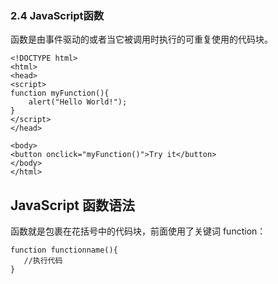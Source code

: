 ### 2.4 JavaScript函数

函数是由事件驱动的或者当它被调用时执行的可重复使用的代码块。

```
<!DOCTYPE html>
<html>
<head>
<script>
function myFunction(){
    alert("Hello World!");
}
</script>
</head>
 
<body>
<button onclick="myFunction()">Try it</button>
</body>
</html>
```

## JavaScript 函数语法

函数就是包裹在花括号中的代码块，前面使用了关键词 function：

```
function functionname(){
   //执行代码
}
```









